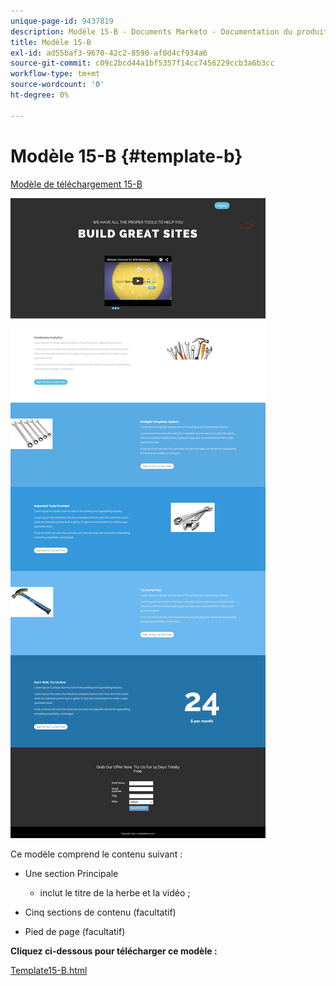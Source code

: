 ```yaml
---
unique-page-id: 9437819
description: Modèle 15-B - Documents Marketo - Documentation du produit
title: Modèle 15-B
exl-id: ad55baf3-9670-42c2-8590-af0d4cf934a6
source-git-commit: c09c2bcd44a1bf5357f14cc7456229ccb3a6b3cc
workflow-type: tm+mt
source-wordcount: '0'
ht-degree: 0%

---
```


# Modèle 15-B {#template-b}

[Modèle de téléchargement 15-B](https://docs.marketo.com/download/attachments/9437819/template-15b.html?version=1&amp;modificationdate=1438980430000&amp;api=v2)

![](assets/image2015-8-13-13-3a29-3a31.png)

Ce modèle comprend le contenu suivant :

* Une section Principale

   * inclut le titre de la herbe et la vidéo ;

* Cinq sections de contenu (facultatif)
* Pied de page (facultatif)

**Cliquez ci-dessous pour télécharger ce modèle :**

[Template15-B.html](https://docs.marketo.com/download/attachments/9437819/template-15b.html?version=1&amp;modificationdate=1438980430000&amp;api=v2)
